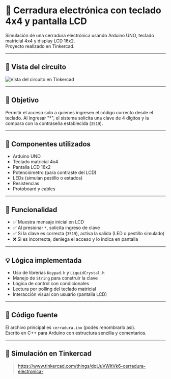 # 🔐 Cerradura electrónica con teclado 4x4 y pantalla LCD

Simulación de una cerradura electrónica usando Arduino UNO, teclado matricial 4x4 y display LCD 16x2.  
Proyecto realizado en Tinkercad.

---

## 📸 Vista del circuito

![Vista del circuito en Tinkercad](![image](https://github.com/user-attachments/assets/cba4822c-db21-4b1a-aec9-7c8064c2529d)
)

---

## 🎯 Objetivo

Permitir el acceso solo a quienes ingresen el código correcto desde el teclado. Al ingresar "*", el sistema solicita una clave de 4 dígitos y la compara con la contraseña establecida (`3519`).

---

## 🔧 Componentes utilizados

- Arduino UNO
- Teclado matricial 4x4
- Pantalla LCD 16x2
- Potenciómetro (para contraste del LCD)
- LEDs (simulan pestillo o estados)
- Resistencias
- Protoboard y cables

---

## 🧠 Funcionalidad

- ✅ Muestra mensaje inicial en LCD
- ✅ Al presionar `*`, solicita ingreso de clave
- ✅ Si la clave es correcta (`3519`), activa la salida (LED o pestillo simulado)
- ❌ Si es incorrecta, deniega el acceso y lo indica en pantalla

---

## 💡 Lógica implementada

- Uso de librerías `Keypad.h` y `LiquidCrystal.h`
- Manejo de `String` para construir la clave
- Lógica de control con condicionales
- Lectura por polling del teclado matricial
- Interacción visual con usuario (pantalla LCD)

---

## 📁 Código fuente

El archivo principal es `cerradura.ino` (podés renombrarlo así).  
Escrito en C++ para Arduino con estructura sencilla y comentarios.

---

## 📌 Simulación en Tinkercad

> https://www.tinkercad.com/things/dqUuVWItVk6-cerradura-electronica-

